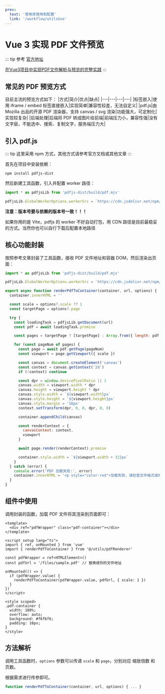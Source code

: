 ```yaml
---
prev:
  text: '常用库使用和配置'
  link: '/workflow/utilsUse'
---
```


# Vue 3 实现 PDF 文件预览

::: tip 参考
[官方地址](https://github.com/mozilla/pdf.js?tab=readme-ov-file)

[在Vue3项目中实现PDF文件解析与预览的完整实践](https://juejin.cn/post/7516369929657335843?searchId=202508121658321381DFDB977628E03F1D)
:::


## 常见的 PDF 预览方式

目前主流的预览方式如下：
|方式|简介|优点|缺点|
|---|---|---|---|
|标签嵌入|使用 iframe / embed 标签直接嵌入|实现简单|兼容性较差，无法自定义|
|pdf.js|由 Mozilla 出品的开源 PDF 渲染器，支持 canvas / svg 渲染|功能强大，可定制化|实现较复杂|
|后端处理|后端将 PDF 转成图片给前端|前端压力小，兼容性强|没有文字层，不能选中、搜索、复制文字，服务端压力大|


## 引入 pdf.js

::: tip
这里采用 npm 方式，其他方式请参考官方文档或其他文章
:::

首先在项目中安装依赖：

```shell
npm install pdfjs-dist
```

然后新建工具函数，引入并配置 worker 路径：

```js
import * as pdfjsLib from 'pdfjs-dist/build/pdf.mjs'

pdfjsLib.GlobalWorkerOptions.workerSrc = `https://cdn.jsdelivr.net/npm/pdfjs-dist@4.8.69/build/pdf.worker.mjs`
```

**注意：版本号要与依赖的版本号一致！！！**

如果你用的是 Vite，pdfjs 的 worker 不好自动打包，用 CDN 路径是目前最稳妥的方式。当然你也可以自行下载后配置本地路径


## 核心功能封装

按照参考文章封装了工具函数，接收 PDF 文件地址和容器 DOM，然后渲染出页面：

```js
import * as pdfjsLib from 'pdfjs-dist/build/pdf.mjs'

pdfjsLib.GlobalWorkerOptions.workerSrc = `https://cdn.jsdelivr.net/npm/pdfjs-dist@4.8.69/build/pdf.worker.mjs`

export async function renderPdfToContainer(container, url, options) {
  container.innerHTML = ''

  const scale = options?.scale ?? 1
  const targetPage = options?.page

  try {
    const loadingTask = pdfjsLib.getDocument(url)
    const pdf = await loadingTask.promise

    const pages = targetPage ? [targetPage] : Array.from({ length: pdf.numPages }, (_, i) => i + 1)

    for (const pageNum of pages) {
      const page = await pdf.getPage(pageNum)
      const viewport = page.getViewport({ scale })

      const canvas = document.createElement('canvas')
      const context = canvas.getContext('2d')
      if (!context) continue

      const dpr = window.devicePixelRatio || 1
      canvas.width = viewport.width * dpr
      canvas.height = viewport.height * dpr
      canvas.style.width = `${viewport.width}px`
      canvas.style.height = `${viewport.height}px`
      canvas.style.margin = '16px'
      context.setTransform(dpr, 0, 0, dpr, 0, 0)

      container.appendChild(canvas)

      const renderContext = {
        canvasContext: context,
        viewport
      }

      await page.render(renderContext).promise

      container.style.width = `${viewport.width + 32}px`
    }
  } catch (error) {
    console.error('PDF 加载失败:', error)
    container.innerHTML = '<p style="color:red">加载失败，请检查文件格式或地址是否正确。</p>'
  }
}
```


## 组件中使用

调用封装的函数，加载 PDF 文件将其渲染到页面即可：

```vue
<template>
  <div ref="pdfWrapper" class="pdf-container"></div>
</template>

<script setup lang="ts">
import { ref, onMounted } from 'vue'
import { renderPdfToContainer } from '@/utils/pdfRenderer'

const pdfWrapper = ref<HTMLElement>()
const pdfUrl = '/files/sample.pdf' // 替换成你的文件地址

onMounted(() => {
  if (pdfWrapper.value) {
    renderPdfToContainer(pdfWrapper.value, pdfUrl, { scale: 1 })
  }
})
</script>

<style scoped>
.pdf-container {
  width: 100%;
  overflow: auto;
  background: #f6f6f6;
  padding: 16px;
}
</style>
```


## 方法解析

调用工具函数时，`options` 参数可以传递 `scale` 和 `page`，分别对应 缩放倍数 和 页数。

根据需求进行传参即可。

```js
function renderPdfToContainer(container, url, options) { ... }
```